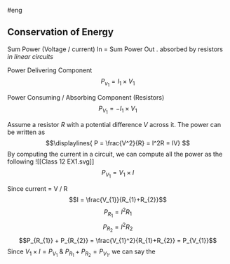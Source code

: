 #eng 

Conservation of Energy
---
Sum Power (Voltage / current) In = Sum Power Out . absorbed by resistors 
*in linear circuits*

Power Delivering Component
$$P_{v_{1}} = I_{1} \times V_{1}$$


Power Consuming / Absorbing Component (Resistors)
$$P_{V_{1}} = -I_{1} \times V_{1}$$

Assume a resistor $R$ with a potential difference $V$ across it. The power can be written as
$$\displaylines{
P = \frac{V^2}{R} = I^2R = IV}
$$
By computing the current in a circuit, we can compute all the power as the following
![[Class 12 EX1.svg]]
$$P_{V_{1}} = V_{1} \times I$$

Since current = V / R
$$I = \frac{V_{1}}{R_{1}+R_{2}}$$
$$P_{R_{1}} = I^2R_{1}$$ $$P_{R_{2}} = I^2R_{2}$$
$$P_{R_{1}} + P_{R_{2}} = \frac{V_{1}^2}{R_{1}+R_{2}} = P_{V_{1}}$$
Since $V_{1}\times I = P_{V_{1}}$ & $P_{R_{1}} + P_{R_{2}} = P_{V_{1}}$, we can say the 